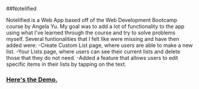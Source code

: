 ##Notelified

Notelified is a Web App based off of the Web Development Bootcamp course by Angela Yu.
My goal was to add a lot of functionality to the app using what I've learned through the course and try to solve problems myself.
Several funtionalities that I felt like were missing and have then added were:
 -Create Custom List page, where users are able to make a new list.
 -Your Lists page, where users can see their current lists and delete those that they do not need.
 -Added a feature that allows users to edit specific items in their lists by tapping on the text.

### [Here's the Demo.](https://sleepy-stream-78468.herokuapp.com/)

